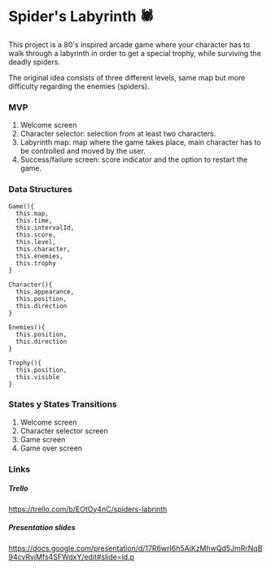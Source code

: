 # Spider's Labyrinth 🕷 

This project is a 80's inspired arcade game where your character has to walk through a labyrinth in order to get a special trophy, while surviving the deadly spiders.

The original idea consists of three different levels, same map but more difficulty regarding the enemies (spiders).

<h3>MVP</h3>

<ol>
<li>Welcome screen</li>
<li>Character selector: selection from at least two characters.</li>
<li>Labyrinth map: map where the game takes place, main character has to be controlled and moved by the user.</li>
<li>Success/failure screen: score indicator and the option to restart the game.</li>
</ol>

<h3>Data Structures</h3>

```
Game(){
  this.map,
  this.time,
  this.intervalId,
  this.score,
  this.level,
  this.character,
  this.enemies,
  this.trophy
}

Character(){
  this.appearance,
  this.position,
  this.direction
}

Enemies(){
  this.position,
  this.direction
}

Trophy(){
  this.position,
  this.visible
}
```
### States y States Transitions

<ol>
  <li>Welcome screen</li>
  <li>Character selector screen</li>
  <li>Game screen</li>
  <li>Game over screen</li>
</ol>

### Links

##### Trello 

https://trello.com/b/EOtOy4nC/spiders-labrinth

##### Presentation slides

https://docs.google.com/presentation/d/17R6wrI6h5AiKzMhwQd5JmRrNqB94cvRvjMfs4SFWdxY/edit#slide=id.p
